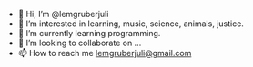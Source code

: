 - 👋 Hi, I’m @lemgruberjuli
- 👀 I’m interested in learning, music, science, animals, justice.
- 🌱 I’m currently learning programming.
- 💞️ I’m looking to collaborate on ...
- 📫 How to reach me lemgruberjuli@gmail.com

<!---
lemgruberjuli/lemgruberjuli is a ✨ special ✨ repository because its `README.md` (this file) appears on your GitHub profile.
You can click the Preview link to take a look at your changes.
--->
